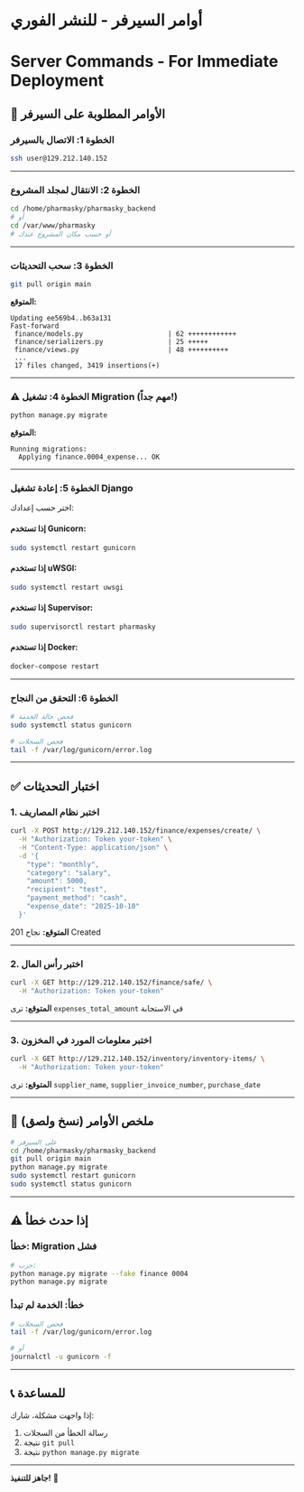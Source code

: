 # أوامر السيرفر - للنشر الفوري
# Server Commands - For Immediate Deployment

## 🚀 الأوامر المطلوبة على السيرفر

### الخطوة 1: الاتصال بالسيرفر

```bash
ssh user@129.212.140.152
```

---

### الخطوة 2: الانتقال لمجلد المشروع

```bash
cd /home/pharmasky/pharmasky_backend
# أو
cd /var/www/pharmasky
# أو حسب مكان المشروع عندك
```

---

### الخطوة 3: سحب التحديثات

```bash
git pull origin main
```

**المتوقع:**
```
Updating ee569b4..b63a131
Fast-forward
 finance/models.py                     | 62 ++++++++++++
 finance/serializers.py                | 25 +++++
 finance/views.py                      | 48 ++++++++++
 ...
 17 files changed, 3419 insertions(+)
```

---

### ⚠️ الخطوة 4: تشغيل Migration (مهم جداً!)

```bash
python manage.py migrate
```

**المتوقع:**
```
Running migrations:
  Applying finance.0004_expense... OK
```

---

### الخطوة 5: إعادة تشغيل Django

اختر حسب إعدادك:

#### إذا تستخدم Gunicorn:
```bash
sudo systemctl restart gunicorn
```

#### إذا تستخدم uWSGI:
```bash
sudo systemctl restart uwsgi
```

#### إذا تستخدم Supervisor:
```bash
sudo supervisorctl restart pharmasky
```

#### إذا تستخدم Docker:
```bash
docker-compose restart
```

---

### الخطوة 6: التحقق من النجاح

```bash
# فحص حالة الخدمة
sudo systemctl status gunicorn

# فحص السجلات
tail -f /var/log/gunicorn/error.log
```

---

## ✅ اختبار التحديثات

### 1. اختبر نظام المصاريف

```bash
curl -X POST http://129.212.140.152/finance/expenses/create/ \
  -H "Authorization: Token your-token" \
  -H "Content-Type: application/json" \
  -d '{
    "type": "monthly",
    "category": "salary",
    "amount": 5000,
    "recipient": "test",
    "payment_method": "cash",
    "expense_date": "2025-10-10"
  }'
```

**المتوقع:** نجاح 201 Created

---

### 2. اختبر رأس المال

```bash
curl -X GET http://129.212.140.152/finance/safe/ \
  -H "Authorization: Token your-token"
```

**المتوقع:** ترى `expenses_total_amount` في الاستجابة

---

### 3. اختبر معلومات المورد في المخزون

```bash
curl -X GET http://129.212.140.152/inventory/inventory-items/ \
  -H "Authorization: Token your-token"
```

**المتوقع:** ترى `supplier_name`, `supplier_invoice_number`, `purchase_date`

---

## 🎯 ملخص الأوامر (نسخ ولصق)

```bash
# على السيرفر
cd /home/pharmasky/pharmasky_backend
git pull origin main
python manage.py migrate
sudo systemctl restart gunicorn
sudo systemctl status gunicorn
```

---

## ⚠️ إذا حدث خطأ

### خطأ: Migration فشل

```bash
# جرب:
python manage.py migrate --fake finance 0004
python manage.py migrate
```

### خطأ: الخدمة لم تبدأ

```bash
# فحص السجلات
tail -f /var/log/gunicorn/error.log

# أو
journalctl -u gunicorn -f
```

---

## 📞 للمساعدة

إذا واجهت مشكلة، شارك:
1. رسالة الخطأ من السجلات
2. نتيجة `git pull`
3. نتيجة `python manage.py migrate`

---

**جاهز للتنفيذ!** 🚀


